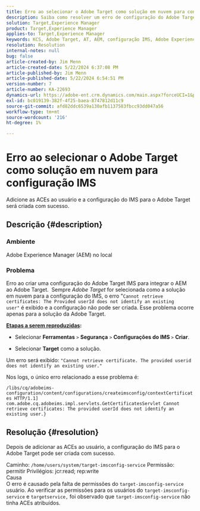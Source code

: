 ```yaml
---
title: Erro ao selecionar o Adobe Target como solução em nuvem para configuração IMS
description: Saiba como resolver um erro de configuração do Adobe Target IMS ao criar uma configuração do IMS do Target para integrar o AEM ao Target.
solution: Target,Experience Manager
product: Target,Experience Manager
applies-to: Target,Experience Manager
keywords: KCS, Adobe Target, AT, AEM, configuração IMS, Adobe Experience Manager, Solução de problemas, ACE
resolution: Resolution
internal-notes: null
bug: false
article-created-by: Jim Menn
article-created-date: 5/22/2024 6:37:08 PM
article-published-by: Jim Menn
article-published-date: 5/22/2024 6:54:51 PM
version-number: 7
article-number: KA-22693
dynamics-url: https://adobe-ent.crm.dynamics.com/main.aspx?forceUCI=1&pagetype=entityrecord&etn=knowledgearticle&id=000d9d47-6a18-ef11-9f8a-6045bd006268
exl-id: bc019139-382f-4f25-baea-8747812d11c9
source-git-commit: afd82ddc6539a130afb1137583fbcc93dd047a56
workflow-type: tm+mt
source-wordcount: '216'
ht-degree: 1%

---
```


# Erro ao selecionar o Adobe Target como solução em nuvem para configuração IMS


Adicione as ACEs ao usuário e a configuração do IMS para o Adobe Target será criada com sucesso.

## Descrição {#description}


### Ambiente

Adobe Experience Manager (AEM) no local

### Problema

Erro ao criar uma configuração do Adobe Target IMS para integrar o AEM ao Adobe Target.  Sempre *Adobe Target* for selecionada como a solução em nuvem para a configuração do IMS, o erro &quot;`Cannot retrieve certificates: The Provided userId does not identify an existing user"` é exibido e a configuração não pode ser criada. Esse problema ocorre apenas para a solução da Adobe Target.



<b><u>Etapas a serem reproduzidas</u>:</b>

- Selecionar <b>Ferramentas</b> `>`  <b>Segurança</b> `>`  <b>Configurações do IMS </b>`>`  <b>Criar</b>.


- Selecionar <b>Target</b> como a solução.


Um erro será exibido: `"Cannot retrieve certificate. The provided userid does not identify an existing user."`

Nos logs, o único erro relacionado a esse problema é:

`/libs/cq/adobeims-configuration/content/configurations/createimsconfig/contextCertificates HTTP/1.1]  com.adobe.cq.adobeims.impl.servlets.GetCertificatesServlet Cannot retrieve certificates: The provided userId does not identify an existing user.}`


## Resolução {#resolution}


Depois de adicionar as ACEs ao usuário, a configuração do IMS para o Adobe Target pode ser criada com sucesso.

Caminho: `/home/users/system/target-imsconfig-service` Permissão: permitir Privilégios: jcr:read; rep:write
<br>Causa<br>
O erro é causado pela falta de permissões do `target-imsconfig-service` usuário. Ao verificar as permissões para os usuários do `target-imsconfig-service` e `targetservice,` foi observado que `target-imsconfig-service` não tinha ACEs atribuídos.
